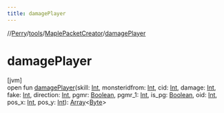 ```yaml
---
title: damagePlayer
---
```

//[Perry](../../../index.html)/[tools](../index.html)/[MaplePacketCreator](index.html)/[damagePlayer](damage-player.html)



# damagePlayer



[jvm]\
open fun [damagePlayer](damage-player.html)(skill: [Int](https://kotlinlang.org/api/latest/jvm/stdlib/kotlin/-int/index.html), monsteridfrom: [Int](https://kotlinlang.org/api/latest/jvm/stdlib/kotlin/-int/index.html), cid: [Int](https://kotlinlang.org/api/latest/jvm/stdlib/kotlin/-int/index.html), damage: [Int](https://kotlinlang.org/api/latest/jvm/stdlib/kotlin/-int/index.html), fake: [Int](https://kotlinlang.org/api/latest/jvm/stdlib/kotlin/-int/index.html), direction: [Int](https://kotlinlang.org/api/latest/jvm/stdlib/kotlin/-int/index.html), pgmr: [Boolean](https://kotlinlang.org/api/latest/jvm/stdlib/kotlin/-boolean/index.html), pgmr_1: [Int](https://kotlinlang.org/api/latest/jvm/stdlib/kotlin/-int/index.html), is_pg: [Boolean](https://kotlinlang.org/api/latest/jvm/stdlib/kotlin/-boolean/index.html), oid: [Int](https://kotlinlang.org/api/latest/jvm/stdlib/kotlin/-int/index.html), pos_x: [Int](https://kotlinlang.org/api/latest/jvm/stdlib/kotlin/-int/index.html), pos_y: [Int](https://kotlinlang.org/api/latest/jvm/stdlib/kotlin/-int/index.html)): [Array](https://kotlinlang.org/api/latest/jvm/stdlib/kotlin/-array/index.html)&lt;[Byte](https://kotlinlang.org/api/latest/jvm/stdlib/kotlin/-byte/index.html)&gt;




